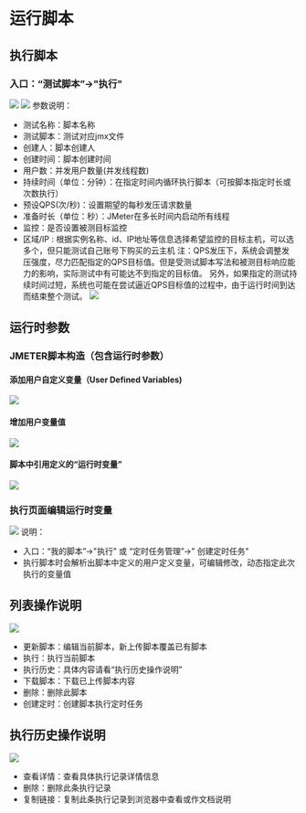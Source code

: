 # 运行脚本
## 执行脚本
### 入口：“测试脚本”→"执行"
![](https://github.com/jdcloudcom/cn/blob/cn-perftest/image/%20Perftest/17.png)
![](https://github.com/jdcloudcom/cn/blob/cn-perftest/image/%20Perftest/18.png)
参数说明：
- 测试名称：脚本名称
- 测试脚本：测试对应jmx文件
- 创建人：脚本创建人
- 创建时间：脚本创建时间
- 用户数：并发用户数量(并发线程数)
- 持续时间（单位：分钟）：在指定时间内循环执行脚本（可按脚本指定时长或次数执行）
- 预设QPS(次/秒)：设置期望的每秒发压请求数量
- 准备时长（单位：秒）：JMeter在多长时间内启动所有线程
- 监控：是否设置被测目标监控
- 区域/IP :  根据实例名称、id、IP地址等信息选择希望监控的目标主机，可以选多个，但只能测试自己账号下购买的云主机
注：QPS发压下，系统会调整发压强度，尽力匹配指定的QPS目标值。但是受测试脚本写法和被测目标响应能力的影响，实际测试中有可能达不到指定的目标值。
另外，如果指定的测试持续时间过短，系统也可能在尝试逼近QPS目标值的过程中，由于运行时间到达而结束整个测试。
![](https://github.com/jdcloudcom/cn/blob/cn-perftest/image/%20Perftest/19.png)

## 运行时参数
### JMETER脚本构造（包含运行时参数）
#### 添加用户自定义变量（User Defined Variables)
![](https://github.com/jdcloudcom/cn/blob/cn-perftest/image/%20Perftest/20.png)
#### 增加用户变量值
![](https://github.com/jdcloudcom/cn/blob/cn-perftest/image/%20Perftest/21.png)
#### 脚本中引用定义的“运行时变量”
![](https://github.com/jdcloudcom/cn/blob/cn-perftest/image/%20Perftest/22.png)
### 执行页面编辑运行时变量
![](https://github.com/jdcloudcom/cn/blob/cn-perftest/image/%20Perftest/23.png)
说明：
- 入口：“我的脚本”→"执行"   或  “定时任务管理”→" 创建定时任务"
- 执行脚本时会解析出脚本中定义的用户定义变量，可编辑修改，动态指定此次执行的变量值

## 列表操作说明
![](https://github.com/jdcloudcom/cn/blob/cn-perftest/image/%20Perftest/24.png)
- 更新脚本：编辑当前脚本，新上传脚本覆盖已有脚本
- 执行：执行当前脚本
- 执行历史：具体内容请看“执行历史操作说明”
- 下载脚本：下载已上传脚本内容
- 删除：删除此脚本
- 创建定时：创建脚本执行定时任务

## 执行历史操作说明
![](https://github.com/jdcloudcom/cn/blob/cn-perftest/image/%20Perftest/25.png)
- 查看详情：查看具体执行记录详情信息
- 删除：删除此条执行记录
- 复制链接：复制此条执行记录到浏览器中查看或作文档说明
